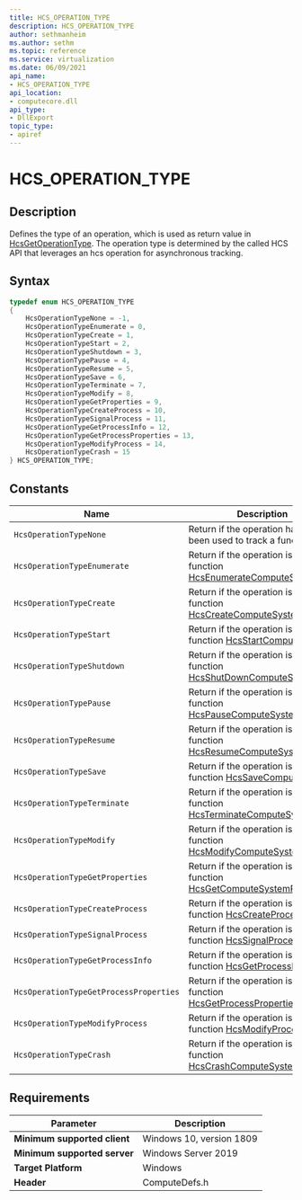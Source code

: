```yaml
---
title: HCS_OPERATION_TYPE
description: HCS_OPERATION_TYPE
author: sethmanheim
ms.author: sethm
ms.topic: reference
ms.service: virtualization
ms.date: 06/09/2021
api_name:
- HCS_OPERATION_TYPE
api_location:
- computecore.dll
api_type:
- DllExport
topic_type: 
- apiref
---
```

# HCS_OPERATION_TYPE

## Description

Defines the type of an operation, which is used as return value in [HcsGetOperationType](./HcsGetOperationType.md). The operation type is determined by the called HCS API that leverages an hcs operation for asynchronous tracking.

## Syntax

```cpp
typedef enum HCS_OPERATION_TYPE
{
    HcsOperationTypeNone = -1,
    HcsOperationTypeEnumerate = 0,
    HcsOperationTypeCreate = 1,
    HcsOperationTypeStart = 2,
    HcsOperationTypeShutdown = 3,
    HcsOperationTypePause = 4,
    HcsOperationTypeResume = 5,
    HcsOperationTypeSave = 6,
    HcsOperationTypeTerminate = 7,
    HcsOperationTypeModify = 8,
    HcsOperationTypeGetProperties = 9,
    HcsOperationTypeCreateProcess = 10,
    HcsOperationTypeSignalProcess = 11,
    HcsOperationTypeGetProcessInfo = 12,
    HcsOperationTypeGetProcessProperties = 13,
    HcsOperationTypeModifyProcess = 14,
    HcsOperationTypeCrash = 15
} HCS_OPERATION_TYPE;
```

## Constants

|Name|Description|
|---|---|
|`HcsOperationTypeNone`|Return if the operation has not yet been used to track a function call.|
|`HcsOperationTypeEnumerate`|Return if the operation is tracking function [HcsEnumerateComputeSystems](./HcsEnumerateComputeSystems.md).|
|`HcsOperationTypeCreate`|Return if the operation is tracking function [HcsCreateComputeSystem](./HcsCreateComputeSystem.md).|
|`HcsOperationTypeStart`|Return if the operation is tracking function [HcsStartComputeSystem](./HcsStartComputeSystem.md).|
|`HcsOperationTypeShutdown`|Return if the operation is tracking function [HcsShutDownComputeSystem](./HcsShutDownComputeSystem.md).|
|`HcsOperationTypePause`|Return if the operation is tracking function [HcsPauseComputeSystem](./HcsPauseComputeSystem.md).|
|`HcsOperationTypeResume`|Return if the operation is tracking function [HcsResumeComputeSystem](./HcsResumeComputeSystem.md).|
|`HcsOperationTypeSave`|Return if the operation is tracking function [HcsSaveComputeSystem](./HcsSaveComputeSystem.md).|
|`HcsOperationTypeTerminate`|Return if the operation is tracking function [HcsTerminateComputeSystem](./HcsTerminateComputeSystem.md).|
|`HcsOperationTypeModify`|Return if the operation is tracking function [HcsModifyComputeSystem](./HcsModifyComputeSystem.md).|
|`HcsOperationTypeGetProperties`|Return if the operation is tracking function [HcsGetComputeSystemProperties](./HcsGetComputeSystemProperties.md).|
|`HcsOperationTypeCreateProcess`|Return if the operation is tracking function [HcsCreateProcess](./HcsCreateProcess.md).|
|`HcsOperationTypeSignalProcess`|Return if the operation is tracking function [HcsSignalProcess](./HcsSignalProcess.md).|
|`HcsOperationTypeGetProcessInfo`|Return if the operation is tracking function [HcsGetProcessInfo](./HcsGetProcessInfo.md).|
|`HcsOperationTypeGetProcessProperties`|Return if the operation is tracking function [HcsGetProcessProperties](./HcsGetProcessProperties.md).|
|`HcsOperationTypeModifyProcess`|Return if the operation is tracking function [HcsModifyProcess](./HcsModifyProcess.md).|
|`HcsOperationTypeCrash`|Return if the operation is tracking function [HcsCrashComputeSystem](./HcsCrashComputeSystem.md).|

## Requirements

|Parameter|Description|
|---|---|
| **Minimum supported client** | Windows 10, version 1809 |
| **Minimum supported server** | Windows Server 2019 |
| **Target Platform** | Windows |
| **Header** | ComputeDefs.h |
